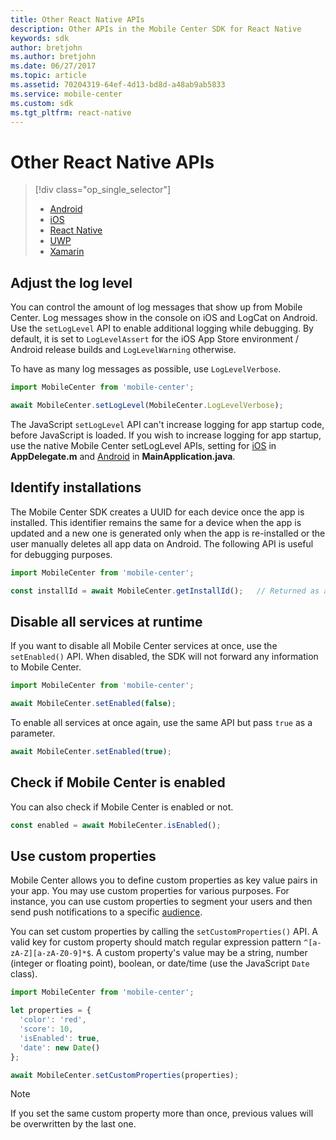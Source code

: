 ```yaml
---
title: Other React Native APIs
description: Other APIs in the Mobile Center SDK for React Native
keywords: sdk
author: bretjohn
ms.author: bretjohn
ms.date: 06/27/2017
ms.topic: article
ms.assetid: 70204319-64ef-4d13-bd8d-a48ab9ab5833
ms.service: mobile-center
ms.custom: sdk
ms.tgt_pltfrm: react-native
---
```


# Other React Native APIs

> [!div class="op_single_selector"]
> * [Android](android.md)
> * [iOS](ios.md)
> * [React Native](react-native.md)
> * [UWP](uwp.md)
> * [Xamarin](xamarin.md)


## Adjust the log level

You can control the amount of log messages that show up from Mobile Center. Log messages show in the console on iOS and LogCat on Android. Use the `setLogLevel` API to enable additional logging while debugging. By default, it is set to `LogLevelAssert` for the iOS App Store environment / Android release builds and `LogLevelWarning` otherwise.

To have as many log messages as possible, use `LogLevelVerbose`.

```javascript
import MobileCenter from 'mobile-center';

await MobileCenter.setLogLevel(MobileCenter.LogLevelVerbose);
```

The JavaScript `setLogLevel` API can't increase logging for app startup code, before JavaScript is loaded. If you wish to increase logging for app startup, use the native Mobile Center setLogLevel APIs,
setting for [iOS](ios.md) in **AppDelegate.m** and [Android](android.md) in **MainApplication.java**.

## Identify installations

The Mobile Center SDK creates a UUID for each device once the app is installed. This identifier remains the same for a device when the app is updated and a new one is generated only when the app is re-installed or the user manually deletes all app data on Android. The following API is useful for debugging purposes.

```javascript
import MobileCenter from 'mobile-center';

const installId = await MobileCenter.getInstallId();   // Returned as a string
```

## Disable all services at runtime

If you want to disable all Mobile Center services at once, use the `setEnabled()` API. When disabled, the SDK will not forward any information to Mobile Center.

```javascript
import MobileCenter from 'mobile-center';

await MobileCenter.setEnabled(false);
```

To enable all services at once again, use the same API but pass `true` as a parameter.

```javascript
await MobileCenter.setEnabled(true);
```

## Check if Mobile Center is enabled

You can also check if Mobile Center is enabled or not.

```javascript
const enabled = await MobileCenter.isEnabled();
```

## Use custom properties

Mobile Center allows you to define custom properties as key value pairs in your app. You may use custom properties for various purposes. For instance, you can use custom properties to segment your users and then send push notifications to a specific [audience](~/push/audiences.md).

You can set custom properties by calling the `setCustomProperties()` API. A valid key for custom property should match regular expression pattern `^[a-zA-Z][a-zA-Z0-9]*$`. A custom property's value may be a string, number (integer or floating point), boolean, or date/time (use the JavaScript `Date` class).

```javascript
import MobileCenter from 'mobile-center';

let properties = {
  'color': 'red',
  'score': 10,
  'isEnabled': true,
  'date': new Date()
};

await MobileCenter.setCustomProperties(properties);
```

> [!NOTE]
> If you set the same custom property more than once, previous values will be overwritten by the last one.
